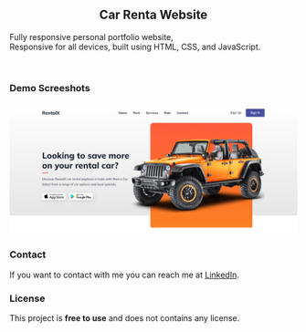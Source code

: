   <h2 align="center">Car Renta Website</h2>

  Fully responsive personal portfolio website, <br />Responsive for all devices, built using HTML, CSS, and JavaScript.


</div>

<br />

### Demo Screeshots

![RentalX Web View](./RentalX.png)

### Contact

If you want to contact with me you can reach me at [LinkedIn](https://www.linkedin.com/in/tirth-ux-ui-designer).

### License

This project is **free to use** and does not contains any license.
